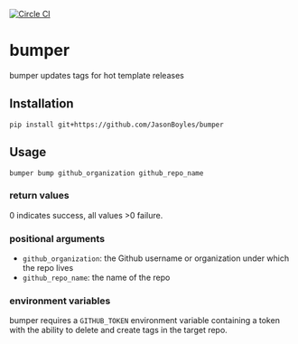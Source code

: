 [![Circle CI](https://circleci.com/gh/JasonBoyles/bumper.svg?style=svg)](https://circleci.com/gh/JasonBoyles/bumper)

# bumper
bumper updates tags for hot template releases

## Installation
    pip install git+https://github.com/JasonBoyles/bumper

## Usage
    bumper bump github_organization github_repo_name

### return values
0 indicates success, all values >0 failure.

### positional arguments
  * `github_organization`: the Github username or organization under which the repo lives
  * `github_repo_name`: the name of the repo

### environment variables
  bumper requires a `GITHUB_TOKEN` environment variable containing a token
  with the ability to delete and create tags in the target repo.
